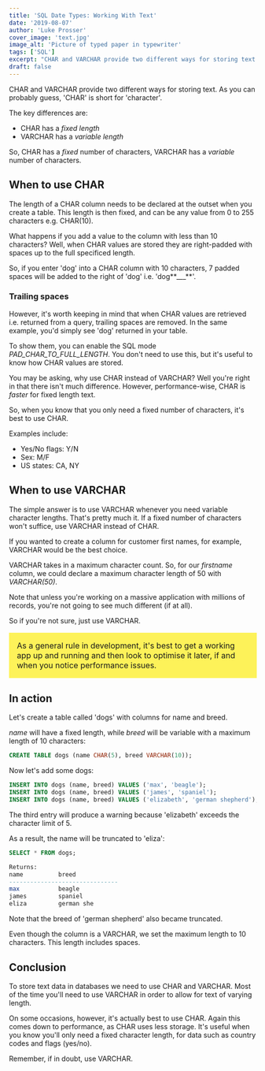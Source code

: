 ```yaml
---
title: 'SQL Date Types: Working With Text'
date: '2019-08-07'
author: 'Luke Prosser'
cover_image: 'text.jpg'
image_alt: 'Picture of typed paper in typewriter'
tags: ['SQL']
excerpt: "CHAR and VARCHAR provide two different ways for storing text. As you can probably guess, 'CHAR' is short for 'character'. Let's take a look at when and how to use them."
draft: false
---
```


CHAR and VARCHAR provide two different ways for storing text. As you can probably guess, 'CHAR' is short for 'character'.

The key differences are:

- CHAR has a _fixed length_
- VARCHAR has a _variable length_

So, CHAR has a _fixed_ number of characters, VARCHAR has a _variable_ number of characters.

## When to use CHAR

The length of a CHAR column needs to be declared at the outset when you create a table. This length is then fixed, and can be any value from 0 to 255 characters e.g. CHAR(10).

What happens if you add a value to the column with less than 10 characters? Well, when CHAR values are stored they are right-padded with spaces up to the full specificed length.

So, if you enter 'dog' into a CHAR column with 10 characters, 7 padded spaces will be added to the right of 'dog' i.e. 'dog**\_\_\_**'.

### Trailing spaces

However, it's worth keeping in mind that when CHAR values are retrieved i.e. returned from a query, trailing spaces are removed. In the same example, you'd simply see 'dog' returned in your table.

To show them, you can enable the SQL mode _PAD_CHAR_TO_FULL_LENGTH_. You don't need to use this, but it's useful to know how CHAR values are stored.

You may be asking, why use CHAR instead of VARCHAR? Well you're right in that there isn't much difference. However, performance-wise, CHAR is _faster_ for fixed length text.

So, when you know that you only need a fixed number of characters, it's best to use CHAR.

Examples include:

- Yes/No flags: Y/N
- Sex: M/F
- US states: CA, NY

## When to use VARCHAR

The simple answer is to use VARCHAR whenever you need variable character lengths. That's pretty much it. If a fixed number of characters won't suffice, use VARCHAR instead of CHAR.

If you wanted to create a column for customer first names, for example, VARCHAR would be the best choice.

VARCHAR takes in a maximum character count. So, for our _firstname_ column, we could declare a maximum character length of 50 with _VARCHAR(50)_.

Note that unless you're working on a massive application with millions of records, you're not going to see much different (if at all).

So if you're not sure, just use VARCHAR.

<p style="background: #FDF259; padding: 1rem; font-size: 1rem;">As a general rule in development, it's best to get a working app up and running and then look to optimise it later, if and when you notice performance issues.</p>

## In action

Let's create a table called 'dogs' with columns for name and breed.

_name_ will have a fixed length, while _breed_ will be variable with a maximum length of 10 characters:

```sql
CREATE TABLE dogs (name CHAR(5), breed VARCHAR(10));
```

Now let's add some dogs:

```sql
INSERT INTO dogs (name, breed) VALUES ('max', 'beagle');
INSERT INTO dogs (name, breed) VALUES ('james', 'spaniel');
INSERT INTO dogs (name, breed) VALUES ('elizabeth', 'german shepherd');
```

The third entry will produce a warning because 'elizabeth' exceeds the character limit of 5.

As a result, the name will be truncated to 'eliza':

```sql
SELECT * FROM dogs;

Returns:
name          breed
-------------------------------
max           beagle
james         spaniel
eliza         german she
```

Note that the breed of 'german shepherd' also became truncated.

Even though the column is a VARCHAR, we set the maximum length to 10 characters. This length includes spaces.

## Conclusion

To store text data in databases we need to use CHAR and VARCHAR. Most of the time you'll need to use VARCHAR in order to allow for text of varying length.

On some occasions, however, it's actually best to use CHAR. Again this comes down to performance, as CHAR uses less storage. It's useful when you know you'll only need a fixed character length, for data such as country codes and flags (yes/no).

Remember, if in doubt, use VARCHAR.
